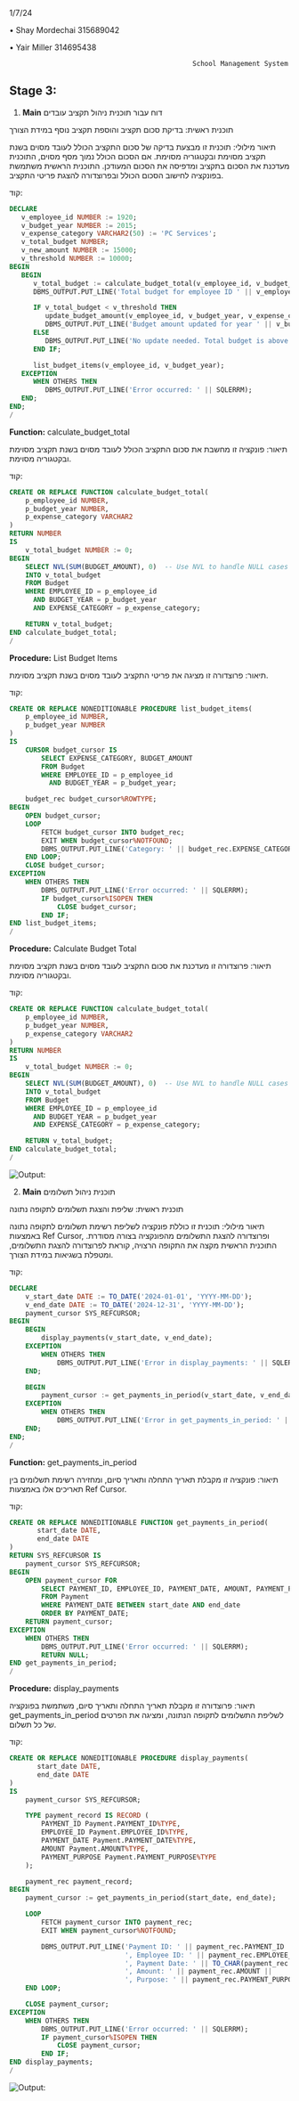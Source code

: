 1/7/24

•	Shay Mordechai			315689042

•	Yair Miller			314695438

                                                  School Management System

## Stage 3:

1. **Main** דוח עבור תוכנית ניהול תקציב עובדים

תוכנית ראשית: בדיקת סכום תקציב והוספת תקציב נוסף במידת הצורך

תיאור מילולי:
תוכנית זו מבצעת בדיקה של סכום התקציב הכולל לעובד מסוים בשנת תקציב מסוימת ובקטגוריה מסוימת. אם הסכום הכולל נמוך מסף מסוים, התוכנית מעדכנת את הסכום בתקציב ומדפיסה את הסכום המעודכן. התוכנית הראשית משתמשת בפונקציה לחישוב הסכום הכולל ובפרוצדורה להצגת פריטי התקציב.

קוד:
```sql
DECLARE
   v_employee_id NUMBER := 1920;
   v_budget_year NUMBER := 2015;
   v_expense_category VARCHAR2(50) := 'PC Services';
   v_total_budget NUMBER;
   v_new_amount NUMBER := 15000;
   v_threshold NUMBER := 10000;
BEGIN
   BEGIN
      v_total_budget := calculate_budget_total(v_employee_id, v_budget_year, v_expense_category);
      DBMS_OUTPUT.PUT_LINE('Total budget for employee ID ' || v_employee_id || ' in year ' || v_budget_year || ' for category ' || v_expense_category || ': ' || v_total_budget);

      IF v_total_budget < v_threshold THEN
         update_budget_amount(v_employee_id, v_budget_year, v_expense_category, v_new_amount);
         DBMS_OUTPUT.PUT_LINE('Budget amount updated for year ' || v_budget_year || ' and category ' || v_expense_category || ' to ' || v_new_amount);
      ELSE
         DBMS_OUTPUT.PUT_LINE('No update needed. Total budget is above the threshold.');
      END IF;

      list_budget_items(v_employee_id, v_budget_year);
   EXCEPTION
      WHEN OTHERS THEN
         DBMS_OUTPUT.PUT_LINE('Error occurred: ' || SQLERRM);
   END;
END;
/
```
**Function:** calculate_budget_total

תיאור:
פונקציה זו מחשבת את סכום התקציב הכולל לעובד מסוים בשנת תקציב מסוימת ובקטגוריה מסוימת.

קוד:
```sql
CREATE OR REPLACE FUNCTION calculate_budget_total(
    p_employee_id NUMBER, 
    p_budget_year NUMBER, 
    p_expense_category VARCHAR2
) 
RETURN NUMBER 
IS
    v_total_budget NUMBER := 0; 
BEGIN
    SELECT NVL(SUM(BUDGET_AMOUNT), 0)  -- Use NVL to handle NULL cases
    INTO v_total_budget
    FROM Budget
    WHERE EMPLOYEE_ID = p_employee_id
      AND BUDGET_YEAR = p_budget_year
      AND EXPENSE_CATEGORY = p_expense_category;

    RETURN v_total_budget;
END calculate_budget_total;
/
```
**Procedure:** List Budget Items

תיאור:
פרוצדורה זו מציגה את פריטי התקציב לעובד מסוים בשנת תקציב מסוימת.

קוד:
```sql
CREATE OR REPLACE NONEDITIONABLE PROCEDURE list_budget_items(
    p_employee_id NUMBER,
    p_budget_year NUMBER
)
IS
    CURSOR budget_cursor IS
        SELECT EXPENSE_CATEGORY, BUDGET_AMOUNT
        FROM Budget
        WHERE EMPLOYEE_ID = p_employee_id
          AND BUDGET_YEAR = p_budget_year;

    budget_rec budget_cursor%ROWTYPE;
BEGIN
    OPEN budget_cursor;
    LOOP
        FETCH budget_cursor INTO budget_rec;
        EXIT WHEN budget_cursor%NOTFOUND;
        DBMS_OUTPUT.PUT_LINE('Category: ' || budget_rec.EXPENSE_CATEGORY || ', Amount: ' || budget_rec.BUDGET_AMOUNT);
    END LOOP;
    CLOSE budget_cursor;
EXCEPTION
    WHEN OTHERS THEN
        DBMS_OUTPUT.PUT_LINE('Error occurred: ' || SQLERRM);
        IF budget_cursor%ISOPEN THEN
            CLOSE budget_cursor;
        END IF;
END list_budget_items;
/
```
**Procedure:** Calculate Budget Total

תיאור:
פרוצדורה זו מעדכנת את סכום התקציב לעובד מסוים בשנת תקציב מסוימת ובקטגוריה מסוימת.

קוד:
```sql
CREATE OR REPLACE FUNCTION calculate_budget_total(
    p_employee_id NUMBER, 
    p_budget_year NUMBER, 
    p_expense_category VARCHAR2
) 
RETURN NUMBER 
IS
    v_total_budget NUMBER := 0; 
BEGIN
    SELECT NVL(SUM(BUDGET_AMOUNT), 0)  -- Use NVL to handle NULL cases
    INTO v_total_budget
    FROM Budget
    WHERE EMPLOYEE_ID = p_employee_id
      AND BUDGET_YEAR = p_budget_year
      AND EXPENSE_CATEGORY = p_expense_category;

    RETURN v_total_budget;
END calculate_budget_total;
/
```

![Output:](<https://github.com/shay0129/DBProject_315689042_314695438/blob/main/Stage.3/Program.01/Output.png>)

2. **Main** תוכנית ניהול תשלומים

תוכנית ראשית: שליפת והצגת תשלומים לתקופה נתונה

תיאור מילולי:
תוכנית זו כוללת פונקציה לשליפת רשימת תשלומים לתקופה נתונה באמצעות Ref Cursor, ופרוצדורה להצגת התשלומים מהפונקציה בצורה מסודרת. התוכנית הראשית מקצה את התקופה הרצויה, קוראת לפרוצדורה להצגת התשלומים, ומטפלת בשגיאות במידת הצורך.

קוד:
```sql
DECLARE
    v_start_date DATE := TO_DATE('2024-01-01', 'YYYY-MM-DD');
    v_end_date DATE := TO_DATE('2024-12-31', 'YYYY-MM-DD');
    payment_cursor SYS_REFCURSOR;
BEGIN
    BEGIN
        display_payments(v_start_date, v_end_date);
    EXCEPTION
        WHEN OTHERS THEN
            DBMS_OUTPUT.PUT_LINE('Error in display_payments: ' || SQLERRM);
    END;

    BEGIN
        payment_cursor := get_payments_in_period(v_start_date, v_end_date);
    EXCEPTION
        WHEN OTHERS THEN
            DBMS_OUTPUT.PUT_LINE('Error in get_payments_in_period: ' || SQLERRM);
    END;
END;
/
```
**Function:** get_payments_in_period

תיאור:
פונקציה זו מקבלת תאריך התחלה ותאריך סיום, ומחזירה רשימת תשלומים בין תאריכים אלו באמצעות Ref Cursor.

קוד:
```sql
CREATE OR REPLACE NONEDITIONABLE FUNCTION get_payments_in_period(
       start_date DATE,
       end_date DATE
)
RETURN SYS_REFCURSOR IS
    payment_cursor SYS_REFCURSOR;
BEGIN
    OPEN payment_cursor FOR
        SELECT PAYMENT_ID, EMPLOYEE_ID, PAYMENT_DATE, AMOUNT, PAYMENT_PURPOSE
        FROM Payment
        WHERE PAYMENT_DATE BETWEEN start_date AND end_date
        ORDER BY PAYMENT_DATE;
    RETURN payment_cursor;
EXCEPTION
    WHEN OTHERS THEN
        DBMS_OUTPUT.PUT_LINE('Error occurred: ' || SQLERRM);
        RETURN NULL;
END get_payments_in_period;
/
```
**Procedure:** display_payments

תיאור:
פרוצדורה זו מקבלת תאריך התחלה ותאריך סיום, משתמשת בפונקציה get_payments_in_period לשליפת התשלומים לתקופה הנתונה, ומציגה את הפרטים של כל תשלום.

קוד:
```sql
CREATE OR REPLACE NONEDITIONABLE PROCEDURE display_payments(
       start_date DATE,
       end_date DATE
)
IS
    payment_cursor SYS_REFCURSOR;

    TYPE payment_record IS RECORD (
        PAYMENT_ID Payment.PAYMENT_ID%TYPE,
        EMPLOYEE_ID Payment.EMPLOYEE_ID%TYPE,
        PAYMENT_DATE Payment.PAYMENT_DATE%TYPE,
        AMOUNT Payment.AMOUNT%TYPE,
        PAYMENT_PURPOSE Payment.PAYMENT_PURPOSE%TYPE
    );

    payment_rec payment_record;
BEGIN
    payment_cursor := get_payments_in_period(start_date, end_date);

    LOOP
        FETCH payment_cursor INTO payment_rec;
        EXIT WHEN payment_cursor%NOTFOUND;

        DBMS_OUTPUT.PUT_LINE('Payment ID: ' || payment_rec.PAYMENT_ID ||
                             ', Employee ID: ' || payment_rec.EMPLOYEE_ID ||
                             ', Payment Date: ' || TO_CHAR(payment_rec.PAYMENT_DATE, 'YYYY-MM-DD') ||
                             ', Amount: ' || payment_rec.AMOUNT ||
                             ', Purpose: ' || payment_rec.PAYMENT_PURPOSE);
    END LOOP;

    CLOSE payment_cursor;
EXCEPTION
    WHEN OTHERS THEN
        DBMS_OUTPUT.PUT_LINE('Error occurred: ' || SQLERRM);
        IF payment_cursor%ISOPEN THEN
            CLOSE payment_cursor;
        END IF;
END display_payments;
/
```
![Output:](<https://github.com/shay0129/DBProject_315689042_314695438/blob/main/Stage.3/Program.02/Output.png>)